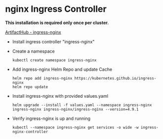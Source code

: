 # nginx Ingress Controller

**This installation is required only once per cluster.**

[ArtifactHub - ingress-nginx](https://artifacthub.io/packages/helm/ingress-nginx/ingress-nginx)

* Install ingress controller "ingress-nginx"

* Create a namespace

  ```shell
  kubectl create namespace ingress-nginx
  ```

* Add ingress-nginx Helm Repo and update Cache

  ```shell
  helm repo add ingress-nginx https://kubernetes.github.io/ingress-nginx
  helm repo update
  ```

* Install ingress-nginx with provided values.yaml

  ```shell
  helm upgrade --install -f values.yaml --namespace ingress-nginx ingress-nginx ingress-nginx/ingress-nginx --version=4.9.1
  ```

* Verify ingress-nginx is up and running

  ```shell
  kubectl --namespace ingress-nginx get services -o wide -w ingress-nginx-controller
  ```
